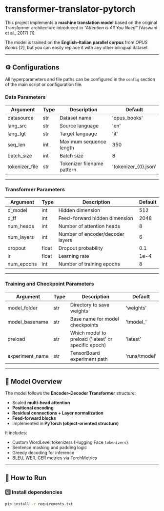 # transformer-translator-pytorch

This project implements a **machine translation model** based on the original Transformer architecture introduced in *“Attention is All You Need”* (Vaswani et al., 2017) [1].

The model is trained on the **English–Italian parallel corpus** from *OPUS Books* [2], but you can easily replace it with any other bilingual dataset.

---

## ⚙️ Configurations

All hyperparameters and file paths can be configured in the `config` section of the main script or configuration file.

### **Data Parameters**

| Argument | Type | Description | Default |
|-----------|------|-------------|----------|
| datasource | str | Dataset name | 'opus_books' |
| lang_src | str | Source language | 'en' |
| lang_tgt | str | Target language | 'it' |
| seq_len | int | Maximum sequence length | 350 |
| batch_size | int | Batch size | 8 |
| tokenizer_file | str | Tokenizer filename pattern | 'tokenizer_{0}.json' |

---

### **Transformer Parameters**

| Argument | Type | Description | Default |
|-----------|------|-------------|----------|
| d_model | int | Hidden dimension | 512 |
| d_ff | int | Feed-forward hidden dimension | 2048 |
| num_heads | int | Number of attention heads | 8 |
| num_layers | int | Number of encoder/decoder layers | 6 |
| dropout | float | Dropout probability | 0.1 |
| lr | float | Learning rate | 1e-4 |
| num_epochs | int | Number of training epochs | 8 |

---

### **Training and Checkpoint Parameters**

| Argument | Type | Description | Default |
|-----------|------|-------------|----------|
| model_folder | str | Directory to save weights | 'weights' |
| model_basename | str | Base name for model checkpoints | 'tmodel_' |
| preload | str | Which model to preload ('latest' or specific epoch) | 'latest' |
| experiment_name | str | TensorBoard experiment path | 'runs/tmodel' |

---

## 🧠 Model Overview

The model follows the **Encoder–Decoder Transformer** structure:
- Scaled **multi-head attention**
- **Positional encoding**
- **Residual connections + Layer normalization**
- **Feed-forward blocks**
- Implemented in **PyTorch (object-oriented structure)**

It includes:
- Custom WordLevel tokenizers (Hugging Face `tokenizers`)
- Sentence masking and padding logic
- Greedy decoding for inference
- BLEU, WER, CER metrics via TorchMetrics

---

## 🚀 How to Run

### 1️⃣ Install dependencies
```bash
pip install -r requirements.txt
